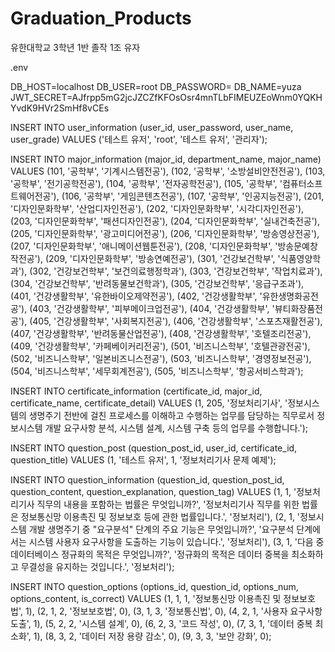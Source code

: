 # Graduation_Products
유한대학교 3학년 1반 졸작 1조 유자


.env

DB_HOST=localhost
DB_USER=root
DB_PASSWORD=
DB_NAME=yuza
JWT_SECRET=AJfrpp5mG2jcJZCZfKFOsOsr4mnTLbFIMEUZEoWnm0YQKHYvdK9HVr2SmHf8vCEs



INSERT INTO user_information (user_id, user_password, user_name, user_grade)
VALUES ('테스트 유저', 'root', '테스트 유저', '관리자');

INSERT INTO major_information (major_id, department_name, major_name) VALUES
(101, '공학부', '기계시스템전공'),
(102, '공학부', '소방설비안전전공'),
(103, '공학부', '전기공학전공'),
(104, '공학부', '전자공학전공'),
(105, '공학부', '컴퓨터소프트웨어전공'),
(106, '공학부', '게임콘텐츠전공'),
(107, '공학부', '인공지능전공'),
(201, '디자인문화학부', '산업디자인전공'),
(202, '디자인문화학부', '시각디자인전공'),
(203, '디자인문화학부', '패션디자인전공'),
(204, '디자인문화학부', '실내건축전공'),
(205, '디자인문화학부', '광고미디어전공'),
(206, '디자인문화학부', '방송영상전공'),
(207, '디자인문화학부', '애니메이션웹툰전공'),
(208, '디자인문화학부', '방송문예창작전공'),
(209, '디자인문화학부', '방송연예전공'),
(301, '건강보건학부', '식품영양학과'),
(302, '건강보건학부', '보건의료행정학과'),
(303, '건강보건학부', '작업치료과'),
(304, '건강보건학부', '반려동물보건학과'),
(305, '건강보건학부', '응급구조과'),
(401, '건강생활학부', '유한바이오제약전공'),
(402, '건강생활학부', '유한생명화공전공'),
(403, '건강생활학부', '피부메이크업전공'),
(404, '건강생활학부', '뷰티화장품전공'),
(405, '건강생활학부', '사회복지전공'),
(406, '건강생활학부', '스포츠재활전공'),
(407, '건강생활학부', '반려동물산업전공'),
(408, '건강생활학부', '호텔조리전공'),
(409, '건강생활학부', '카페베이커리전공'),
(501, '비즈니스학부', '호텔관광전공'),
(502, '비즈니스학부', '일본비즈니스전공'),
(503, '비즈니스학부', '경영정보전공'),
(504, '비즈니스학부', '세무회계전공'),
(505, '비즈니스학부', '항공서비스학과');

INSERT INTO certificate_information (certificate_id, major_id, certificate_name, certificate_detail) VALUES 
(1, 205, '정보처리기사', '정보시스템의 생명주기 전반에 걸친 프로세스를 이해하고 수행하는 업무를 담당하는 직무로서 정보시스템 개발 요구사항 분석, 시스템 설계, 시스템 구축 등의 업무를 수행합니다.');

INSERT INTO question_post (question_post_id, user_id, certificate_id, question_title) 
VALUES (1, '테스트 유저', 1, '정보처리기사 문제 예제');

INSERT INTO question_information (question_id, question_post_id, question_content, question_explanation, question_tag) VALUES 
(1, 1, '정보처리기사 직무의 내용을 포함하는 법률은 무엇입니까?', '정보처리기사 직무를 위한 법률은 정보통신망 이용촉진 및 정보보호 등에 관한 법률입니다.', '정보처리'),
(2, 1, '정보시스템 개발 생명주기 중 "요구분석" 단계의 주요 기능은 무엇입니까?', '요구분석 단계에서는 시스템 사용자 요구사항을 도출하는 기능이 있습니다.', '정보처리'),
(3, 1, '다음 중 데이터베이스 정규화의 목적은 무엇입니까?', '정규화의 목적은 데이터 중복을 최소화하고 무결성을 유지하는 것입니다.', '정보처리');

INSERT INTO question_options (options_id, question_id, options_num, options_content, is_correct) VALUES 
(1, 1, 1, '정보통신망 이용촉진 및 정보보호법', 1),
(2, 1, 2, '정보보호법', 0),
(3, 1, 3, '정보통신법', 0),
(4, 2, 1, '사용자 요구사항 도출', 1),
(5, 2, 2, '시스템 설계', 0),
(6, 2, 3, '코드 작성', 0),
(7, 3, 1, '데이터 중복 최소화', 1),
(8, 3, 2, '데이터 저장 용량 감소', 0),
(9, 3, 3, '보안 강화', 0);
